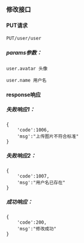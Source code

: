 
### 修改接口


#### PUT请求

    PUT/user/user



##### params参数：

    user.avatar 头像

    user.name 用户名



#### response响应
##### 失败响应1：
    {
        'code':1006,
        'msg':"上传图片不符合标准"
    }

##### 失败响应2：
    {
        'code':1007,
        'msg':"用户名已存在"
    }

##### 成功响应：
    {
        'code':200,
        'msg':"修改成功"
    }